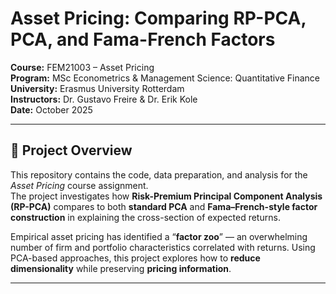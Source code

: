 # Asset Pricing: Comparing RP-PCA, PCA, and Fama-French Factors

**Course:** FEM21003 – Asset Pricing  
**Program:** MSc Econometrics & Management Science: Quantitative Finance  
**University:** Erasmus University Rotterdam  
**Instructors:** Dr. Gustavo Freire & Dr. Erik Kole  
**Date:** October 2025  

---

## 📘 Project Overview

This repository contains the code, data preparation, and analysis for the *Asset Pricing* course assignment.  
The project investigates how **Risk-Premium Principal Component Analysis (RP-PCA)** compares to both **standard PCA** and **Fama–French-style factor construction** in explaining the cross-section of expected returns.

Empirical asset pricing has identified a “**factor zoo**” — an overwhelming number of firm and portfolio characteristics correlated with returns. Using PCA-based approaches, this project explores how to **reduce dimensionality** while preserving **pricing information**.

---
